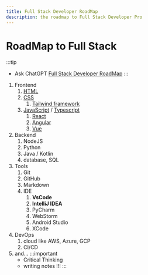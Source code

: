 ```yaml
---
title: Full Stack Developer RoadMap
description: the roadmap to Full Stack Developer Pro
---
```



# RoadMap to Full Stack

:::tip
- Ask ChatGPT [Full Stack Developer RoadMap](https://chat.openai.com/share/ccdcede5-dbcd-4393-930c-d75b76cec51a)
:::

1. Frontend
   1. [HTML](https://www.w3schools.com/html/default.asp)
   2. [CSS](https://www.w3schools.com/css/default.asp)
      1. [Tailwind framework](https://tailwindui.com/)
   3. [JavaScript](https://www.w3schools.com/js/default.asp) / [Typescript](https://www.w3schools.com/typescript/index.php)
      1. [React](https://react.dev/)
      2. [Angular](https://angular.io/)
      3. [Vue](https://vuejs.org/)
2. Backend
   1. NodeJS
   2. Python
   3. Java / Kotlin
   4. database, SQL
3. Tools
   1. Git
   2. GitHub
   3. Markdown
   4. IDE
      1. **VsCode**
      2. **IntelliJ IDEA**
      3. PyCharm
      4. WebStorm
      5. Android Studio
      6. XCode      
4. DevOps
   1. cloud like AWS, Azure, GCP
   2. CI/CD
5. and...
    :::important
    - Critical Thinking
    - writing notes !!!
    :::